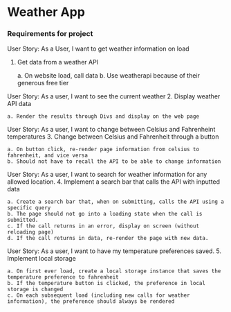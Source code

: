 # Weather App

### Requirements for project
User Story: As a User, I want to get weather information on load
1. Get data from a weather API
    
    a. On website load, call data
    b. Use weatherapi because of their generous free tier
    
    
User Story: As a user, I want to see the current weather
2. Display weather API data

    a. Render the results through Divs and display on the web page
    
User Story: As a user, I want to change between Celsius and Fahrenheint temperatures
3. Change between Celsius and Fahrenheit through a button
    
    a. On button click, re-render page information from celsius to fahrenheit, and vice versa
    b. Should not have to recall the API to be able to change information

User Story: As a user, I want to search for weather information for any allowed location.
4. Implement a search bar that calls the API with inputted data
    
    a. Create a search bar that, when on submitting, calls the API using a specific query
    b. The page should not go into a loading state when the call is submitted.
    c. If the call returns in an error, display on screen (without reloading page)
    d. If the call returns in data, re-render the page with new data.
    

User Story: As a user, I want to have my temperature preferences saved.
5. Implement local storage

    a. On first ever load, create a local storage instance that saves the temperature preference to fahrenheit
    b. If the temperature button is clicked, the preference in local storage is changed
    c. On each subsequent load (including new calls for weather information), the preference should always be rendered